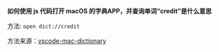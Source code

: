 **如何使用 js 代码打开 macOS 的字典APP，并查询单词“credit”是什么意思**

方法: `open dict://credit`

方法来源：[vscode-mac-dictionary](https://github.com/kohkimakimoto/vscode-mac-dictionary/tree/master)